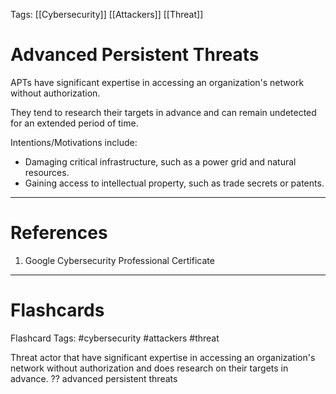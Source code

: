 Tags: [[Cybersecurity]] [[Attackers]] [[Threat]]
# Advanced Persistent Threats

APTs have significant expertise in accessing an organization's network without authorization.

They tend to research their targets in advance and can remain undetected for an extended period of time.

Intentions/Motivations include:
- Damaging critical infrastructure, such as a power grid and natural resources.
- Gaining access to intellectual property, such as trade secrets or patents.

---
# References

1. Google Cybersecurity Professional Certificate

---
# Flashcards

Flashcard Tags: #cybersecurity #attackers #threat 

Threat actor that have significant expertise in accessing an organization's network without authorization and does research on their targets in advance.
??
advanced persistent threats
<!--SR:!2024-06-27,47,290!2024-05-26,22,250-->